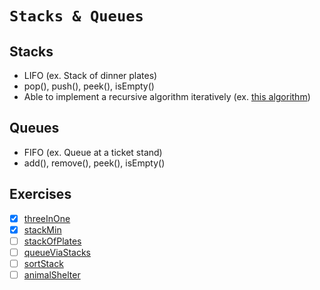 # `Stacks & Queues`

## Stacks
- LIFO (ex. Stack of dinner plates)
- pop(), push(), peek(), isEmpty()
- Able to implement a recursive algorithm iteratively (ex. [this algorithm](https://github.com/rjbernaldo/katalog/blob/master/exercises/recursive-to-iterative.js))

## Queues
- FIFO (ex. Queue at a ticket stand)
- add(), remove(), peek(), isEmpty()

## Exercises
- [x] [threeInOne](https://github.com/rjbernaldo/katalog/blob/master/exercises/stacks-and-queues/ex1.js)
- [x] [stackMin](https://github.com/rjbernaldo/katalog/blob/master/exercises/stacks-and-queues/ex2.js)
- [ ] [stackOfPlates](https://github.com/rjbernaldo/katalog/blob/master/exercises/stacks-and-queues/ex3.js)
- [ ] [queueViaStacks](https://github.com/rjbernaldo/katalog/blob/master/exercises/stacks-and-queues/ex4.js)
- [ ] [sortStack](https://github.com/rjbernaldo/katalog/blob/master/exercises/stacks-and-queues/ex5.js)
- [ ] [animalShelter](https://github.com/rjbernaldo/katalog/blob/master/exercises/stacks-and-queues/ex6.js)
